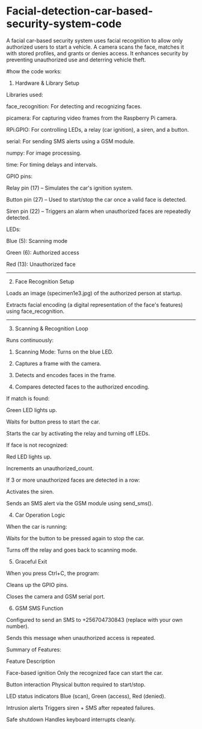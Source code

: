 # Facial-detection-car-based-security-system-code
A facial car-based security system uses facial recognition to allow only authorized users to start a vehicle. A camera scans the face, matches it with stored profiles, and grants or denies access. It enhances security by preventing unauthorized use and deterring vehicle theft.

#how the code works: 
1. Hardware & Library Setup

Libraries used:

face_recognition: For detecting and recognizing faces.

picamera: For capturing video frames from the Raspberry Pi camera.

RPi.GPIO: For controlling LEDs, a relay (car ignition), a siren, and a button.

serial: For sending SMS alerts using a GSM module.

numpy: For image processing.

time: For timing delays and intervals.


GPIO pins:

Relay pin (17) – Simulates the car's ignition system.

Button pin (27) – Used to start/stop the car once a valid face is detected.

Siren pin (22) – Triggers an alarm when unauthorized faces are repeatedly detected.

LEDs:

Blue (5): Scanning mode

Green (6): Authorized access

Red (13): Unauthorized face





---

2. Face Recognition Setup

Loads an image (specimen1e3.jpg) of the authorized person at startup.

Extracts facial encoding (a digital representation of the face's features) using face_recognition.



---

3. Scanning & Recognition Loop

Runs continuously:

1. Scanning Mode: Turns on the blue LED.


2. Captures a frame with the camera.


3. Detects and encodes faces in the frame.


4. Compares detected faces to the authorized encoding.



If match is found:

Green LED lights up.

Waits for button press to start the car.

Starts the car by activating the relay and turning off LEDs.


If face is not recognized:

Red LED lights up.

Increments an unauthorized_count.

If 3 or more unauthorized faces are detected in a row:

Activates the siren.

Sends an SMS alert via the GSM module using send_sms().


4. Car Operation Logic

When the car is running:

Waits for the button to be pressed again to stop the car.

Turns off the relay and goes back to scanning mode.


5. Graceful Exit

When you press Ctrl+C, the program:

Cleans up the GPIO pins.

Closes the camera and GSM serial port.

6. GSM SMS Function

Configured to send an SMS to +256704730843 (replace with your own number).

Sends this message when unauthorized access is repeated.


Summary of Features:

Feature	Description

Face-based ignition	Only the recognized face can start the car.

Button interaction	Physical button required to start/stop.

LED status indicators	Blue (scan), Green (access), Red (denied).

Intrusion alerts	Triggers siren + SMS after repeated failures.

Safe shutdown	Handles keyboard interrupts cleanly.
